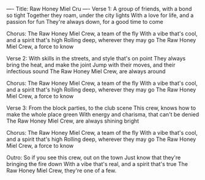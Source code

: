 —-
Title: Raw Honey Miel Cru
—-
Verse 1:
A group of friends, with a bond so tight
Together they roam, under the city lights
With a love for life, and a passion for fun
They're always down, for a good time to come

Chorus:
The Raw Honey Miel Crew, a team of the fly
With a vibe that's cool, and a spirit that's high
Rolling deep, wherever they may go
The Raw Honey Miel Crew, a force to know

Verse 2:
With skills in the streets, and style that's on point
They always bring the heat, and make the joint
Jump with their moves, and their infectious sound
The Raw Honey Miel Crew, are always around

Chorus:
The Raw Honey Miel Crew, a team of the fly
With a vibe that's cool, and a spirit that's high
Rolling deep, wherever they may go
The Raw Honey Miel Crew, a force to know

Verse 3:
From the block parties, to the club scene
This crew, knows how to make the whole place green
With energy and charisma, that can't be denied
The Raw Honey Miel Crew, are always shining bright

Chorus:
The Raw Honey Miel Crew, a team of the fly
With a vibe that's cool, and a spirit that's high
Rolling deep, wherever they may go
The Raw Honey Miel Crew, a force to know

Outro:
So if you see this crew, out on the town
Just know that they're bringing the fire down
With a vibe that's real, and a spirit that's true
The Raw Honey Miel Crew, they're one of a few.